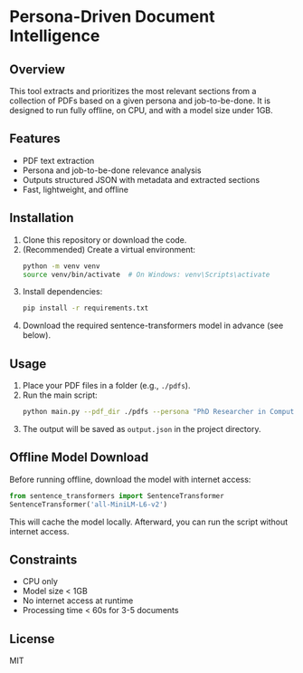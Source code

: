 # Persona-Driven Document Intelligence

## Overview
This tool extracts and prioritizes the most relevant sections from a collection of PDFs based on a given persona and job-to-be-done. It is designed to run fully offline, on CPU, and with a model size under 1GB.

## Features
- PDF text extraction
- Persona and job-to-be-done relevance analysis
- Outputs structured JSON with metadata and extracted sections
- Fast, lightweight, and offline

## Installation
1. Clone this repository or download the code.
2. (Recommended) Create a virtual environment:
   ```bash
   python -m venv venv
   source venv/bin/activate  # On Windows: venv\Scripts\activate
   ```
3. Install dependencies:
   ```bash
   pip install -r requirements.txt
   ```
4. Download the required sentence-transformers model in advance (see below).

## Usage
1. Place your PDF files in a folder (e.g., `./pdfs`).
2. Run the main script:
   ```bash
   python main.py --pdf_dir ./pdfs --persona "PhD Researcher in Computational Biology" --job "Prepare a comprehensive literature review focusing on methodologies, datasets, and performance benchmarks"
   ```
3. The output will be saved as `output.json` in the project directory.

## Offline Model Download
Before running offline, download the model with internet access:
```python
from sentence_transformers import SentenceTransformer
SentenceTransformer('all-MiniLM-L6-v2')
```
This will cache the model locally. Afterward, you can run the script without internet access.

## Constraints
- CPU only
- Model size < 1GB
- No internet access at runtime
- Processing time < 60s for 3-5 documents

## License
MIT 